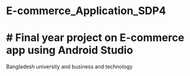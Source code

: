 # E-commerce_Application_SDP4 
# # Final year project on E-commerce app using Android Studio
Bangladesh university and business and technology
